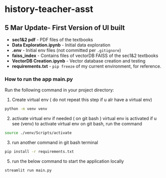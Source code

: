 # history-teacher-asst

## 5 Mar Update- First Version of UI built

- **sec1&2 pdf** - PDF files of the textbooks
- **Data Exploration.ipynb** - Initial data exploration
- **.env** - Initial env files (not committed per `.gitignore`)
- **faiss_index** - Contains files of vectorDB FAISS of the sec1&2 textbooks
- **VectorDB Creation.ipynb** - Vector database creation and testing
- **requirements.txt** - `pip freeze` of my current environment, for reference.

### How to run the app main.py
Run the following command in your project directory:
1. Create virtual env ( do not repeat this step if u alr have a virtual env)
```bash
python -m venv venv
```
2. activate virtual env if needed ( on git bash ) virtual env is activated if u see (venv)
to activate virtual env on git bash, run the command
```bash
source ./venv/Scripts/activate
```
3. run another command in git bash terminal
```bash
pip install -r requirements.txt
```
5. run the below command to start the application locally

```bash
streamlit run main.py
```
